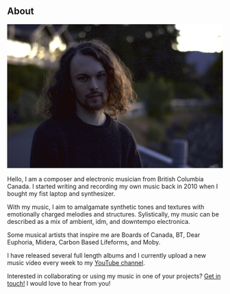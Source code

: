 <section markdown="1" class="content">

# About
<div class="about-upper" markdown="1">

<img src="assets/photos/headshot.jpg" id="about" alt="Headshot" style="max-width: 100%">
</div>
<div class="about-lower" markdown="1">

Hello, I am a composer and electronic musician from British Columbia Canada. I started writing and recording my own music back in 2010 when I bought my fist laptop and synthesizer. 

With my music, I aim to amalgamate synthetic tones and textures with emotionally charged melodies and structures. Sylistically, my music can be described as a mix of ambient, idm, and downtempo electronica.

Some musical artists that inspire me are Boards of Canada, BT, Dear Euphoria, Midera, Carbon Based Lifeforms, and Moby. 

I have released several full length albums and I currently upload a new music video every week to my <a href="https://www.youtube.com/c/Treenote?sub_confirmation=1" target="blank">YouTube channel</a>. 

Interested in collaborating or using my music in one of your projects? <a href="mailto:scottjoneselectronica@gmail.com">Get in touch!</a> I would love to hear from you!

</div>
<div class="clear"></div>

</section>
